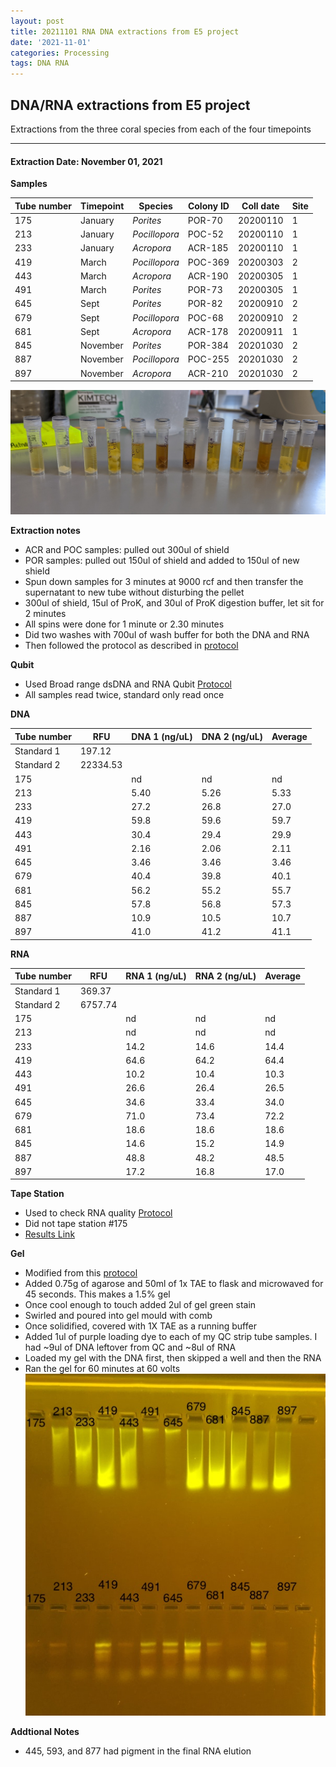```yaml
---
layout: post
title: 20211101 RNA DNA extractions from E5 project
date: '2021-11-01'
categories: Processing
tags: DNA RNA
---
```


## DNA/RNA extractions from E5 project

Extractions from the three coral species from each of the four timepoints

---

#### Extraction Date: November 01, 2021 
**Samples**

| Tube number 	| Timepoint	   	| Species	    | Colony ID 	| Coll date		| Site       	|
|-------------	|------------	|-------------	|-------------	|-------------	|-------------	|
| 175		 	| January	 	| *Porites*		| POR-70      	| 20200110   	| 1				|
| 213			| January	 	| *Pocillopora*	| POC-52	    | 20200110		| 1				|
| 233		 	| January	  	| *Acropora*	| ACR-185    	| 20200110  	| 1				|
| 419		 	| March		 	| *Pocillopora*	| POC-369    	| 20200303   	| 2				|
| 443			| March 		| *Acropora*	| ACR-190	    | 20200305		| 1				|
| 491		 	| March	  		| *Porites*		| POR-73    	| 20200305  	| 1				|
| 645		 	| Sept		 	| *Porites*		| POR-82     	| 20200910   	| 2				|
| 679			| Sept	 		| *Pocillopora*	| POC-68	    | 20200910		| 2				|
| 681		 	| Sept		  	| *Acropora*	| ACR-178    	| 20200911  	| 1				|
| 845		 	| November	 	| *Porites*		| POR-384	   	| 20201030   	| 2				|
| 887			| November	 	| *Pocillopora*	| POC-255	    | 20201030		| 2				|
| 897		 	| November	  	| *Acropora*	| ACR-210    	| 20201030  	| 2				|


![20211101_samples.jpg](https://github.com/Kterpis/Putnam_Lab_Notebook/blob/master/images/samples/20211101_samples.jpg?raw=true)


**Extraction notes**
 - ACR and POC samples: pulled out 300ul of shield
 - POR samples: pulled out 150ul of shield and added to 150ul of new shield 
 - Spun down samples for 3 minutes at 9000 rcf and then transfer the supernatant to new tube without disturbing the pellet
 - 300ul of shield, 15ul of ProK, and 30ul of ProK digestion buffer, let sit for 2 minutes
 - All spins were done for 1 minute or 2.30 minutes
 - Did two washes with 700ul of wash buffer for both the DNA and RNA
 - Then followed the protocol as described in [protocol](https://github.com/emmastrand/EmmaStrand_Notebook/blob/master/_posts/2019-05-31-Zymo-Duet-RNA-DNA-Extraction-Protocol.md)


**Qubit**
 - Used Broad range dsDNA and RNA Qubit [Protocol](https://meschedl.github.io/MESPutnam_Open_Lab_Notebook/Qubit-Protocol/)
 - All samples read twice, standard only read once
 
**DNA**

| Tube number 	| RFU		   	| DNA 1 (ng/uL) | DNA 2 (ng/uL) | Average     	|
|-------------	|------------	|-------------	|-------------	|-------------	|
| Standard 1  	| 197.12	 	| 		      	| 		      	|	         	|
| Standard 2 	| 22334.53	 	| 		    	| 		    	| 	        	|
| 175		 	|		     	| nd	     	| nd	     	| nd        	|
| 213		 	| 			   	| 5.40  	    | 5.26        	| 5.33			|
| 233		  	|		     	| 27.2 	      	| 26.8        	| 27.0       	|
| 419		 	| 			   	| 59.8       	| 59.6       	| 59.7     		|
| 443		  	|		     	| 30.4      	| 29.4         	| 29.9        	|
| 491		 	| 			   	| 2.16      	| 2.06	      	| 2.11       	|
| 645		  	|		     	| 3.46       	| 3.46        	| 3.46       	|
| 679		 	| 			   	| 40.4       	| 39.8         	| 40.1      	|
| 681		  	|		     	| 56.2  	    | 55.2         	| 55.7        	|
| 845		 	| 			   	| 57.8        	| 56.8        	| 57.3        	|
| 887		  	|		     	| 10.9      	| 10.5      	| 10.7       	|
| 897		 	| 			   	| 41.0       	| 41.2         	| 41.1       	|


**RNA**


| Tube number 	| RFU		   	| RNA 1 (ng/uL) | RNA 2 (ng/uL) | Average     	|
|-------------	|------------	|-------------	|-------------	|-------------	|
| Standard 1  	| 369.37	 	| 		      	| 		      	|	         	|
| Standard 2 	| 6757.74	 	| 		    	| 		    	| 	        	|
| 175		 	|		     	| nd	     	| nd	     	| nd        	|
| 213		 	| 			   	| nd	     	| nd	     	| nd        	|
| 233		  	|		     	| 14.2 	      	| 14.6        	| 14.4       	|
| 419		 	| 			   	| 64.6       	| 64.2       	| 64.4     		|
| 443		  	|		     	| 10.2      	| 10.4         	| 10.3        	|
| 491		 	| 			   	| 26.6      	| 26.4	      	| 26.5       	|
| 645		  	|		     	| 34.6       	| 33.4        	| 34.0       	|
| 679		 	| 			   	| 71.0       	| 73.4         	| 72.2      	|
| 681		  	|		     	| 18.6	 	    | 18.6         	| 18.6        	|
| 845		 	| 			   	| 14.6       	| 15.2        	| 14.9        	|
| 887		  	|		     	| 48.8      	| 48.2      	| 48.5       	|
| 897		 	| 			   	| 17.2       	| 16.8         	| 17.0       	|


**Tape Station**
 - Used to check RNA quality [Protocol](https://meschedl.github.io/MESPutnam_Open_Lab_Notebook/RNA-TapeStation-Protocol/)
 - Did not tape station #175
  - [Results Link](https://github.com/Kterpis/Putnam_Lab_Notebook/blob/620b020d916b608f0bf5d23d06d73a08cef591c7/images/tape_station/2021-11-01%20-%2014.02.42.pdf)

**Gel**
 - Modified from this [protocol](https://meschedl.github.io/MESPutnam_Open_Lab_Notebook/Gel-Protocol/)
 - Added 0.75g of agarose and 50ml of 1x TAE to flask and microwaved for 45 seconds. This makes a 1.5% gel
 - Once cool enough to touch added 2ul of gel green stain
 - Swirled and poured into gel mould with comb
 - Once solidified, covered with 1X TAE as a running buffer
 - Added 1ul of purple loading dye to each of my QC strip tube samples. I had ~9ul of DNA leftover from QC and ~8ul of RNA
 - Loaded my gel with the DNA first, then skipped a well and then the RNA
 - Ran the gel for 60 minutes at 60 volts
 ![20211101_gel.jpg](https://github.com/Kterpis/Putnam_Lab_Notebook/blob/master/images/gels/20211101_gel.jpg?raw=true)
 
 **Addtional Notes**
  - 445, 593, and 877 had pigment in the final RNA elution

